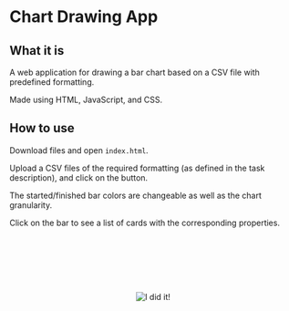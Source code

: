 # Chart Drawing App

## What it is

A web application for drawing a bar chart based on a CSV file with predefined formatting.

Made using HTML, JavaScript, and CSS.

## How to use

Download files and open `index.html`.

Upload a CSV files of the required formatting (as defined in the task description), and click on the button.

The started/finished bar colors are changeable as well as the chart granularity.

Click on the bar to see a list of cards with the corresponding properties.

<br><br><br><br><br>

<p align="center">
<img alt="I did it!" src="https://media.tenor.com/bAfru45VRHYAAAAC/rocky.gif">
</p>
